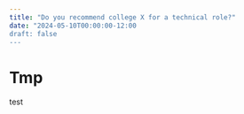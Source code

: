 ```yaml
---
title: "Do you recommend college X for a technical role?"
date: "2024-05-10T00:00:00-12:00
draft: false
---
```


# Tmp
test
